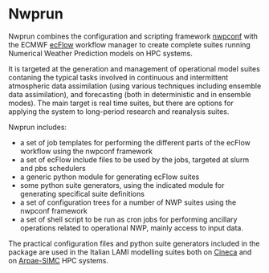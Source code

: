 # Nwprun

Nwprun combines the configuration and scripting framework
[nwpconf](https://github.com/ARPA-SIMC/nwpconf) with the ECMWF
[ecFlow](https://software.ecmwf.int/wiki/display/ECFLOW/) workflow
manager to create complete suites running Numerical Weather Prediction
models on HPC systems.

It is targeted at the generation and management of operational model
suites contaning the typical tasks involved in continuous and
intermittent atmospheric data assimilation (using various techniques
including ensemble data assimilation), and forecasting (both in
deterministic and in ensemble modes). The main target is real time
suites, but there are options for applying the system to long-period
research and reanalysis suites.

Nwprun includes:
 * a set of job templates for performing the different parts of the
   ecFlow workflow using the nwpconf framework
 * a set of ecFlow include files to be used by the jobs, targeted at
   slurm and pbs schedulers
 * a generic python module for generating ecFlow suites
 * some python suite generators, using the indicated module for
   generating specifical suite definitions
 * a set of configuration trees for a number of NWP suites using the
   nwpconf framework
 * a set of shell script to be run as cron jobs for performing
   ancillary operations related to operational NWP, mainly access to
   input data.

The practical configuration files and python suite generators included
in the package are used in the Italian LAMI modelling suites both on
[Cineca](https://www.cineca.it/) and on
[Arpae-SIMC](https://www.arpae.it/sim) HPC systems.
